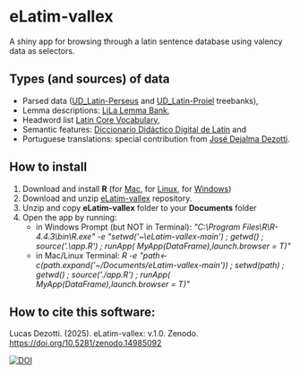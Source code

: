 # eLatim-vallex
A shiny app for browsing through a latin sentence database using valency data as selectors.

## Types (and sources) of data

* Parsed data ([UD\_Latin-Perseus](https://github.com/UniversalDependencies/UD_Latin-Perseus) and [UD\_Latin-Proiel](https://github.com/UniversalDependencies/UD_Latin-PROIEL) treebanks),
* Lemma descriptions: [LiLa Lemma Bank](https://github.com/CIRCSE/LiLa_Lemma-Bank),
* Headword list [Latin Core Vocabulary](https://dcc.dickinson.edu/latin-core-list1),
* Semantic features: [Diccionario Didáctico Digital de Latín](http://repositorios.fdi.ucm.es/DiccionarioDidacticoLatin/) and 
* Portuguese translations: special contribution from [José Dejalma Dezotti](http://lattes.cnpq.br/8771278588762734).

## How to install
1. Download and install **R** (for [Mac](https://cran.r-project.org/bin/macosx/), for [Linux](https://cran.r-project.org/bin/linux/), for [Windows](https://cran.r-project.org/bin/linux/))
2. Download and unzip [eLatim-vallex](https://github.com/lucascdz/eLatim-vallex/archive/refs/heads/main.zip) repository.
3. Unzip and copy **eLatim-vallex** folder to your **Documents** folder
4. Open the app by running:
   * in Windows Prompt (but NOT in Terminal): _"C:\\Program Files\\R\\R-4.4.3\\bin\\R.exe" -e "setwd('~\\eLatim-vallex-main') ; getwd() ; source('.\\app.R') ; runApp( MyApp(DataFrame),launch.browser = T)"_
   * in Mac/Linux Terminal: _R -e "path<-c(path.expand('~/Documents/eLatim-vallex-main')) ; setwd(path) ; getwd() ; source('./app.R') ; runApp( MyApp(DataFrame),launch.browser = T)"_

## How to cite this software:

Lucas Dezotti. (2025). eLatim-vallex: v.1.0. Zenodo. https://doi.org/10.5281/zenodo.14985092

[![DOI](https://zenodo.org/badge/DOI/10.5281/zenodo.14985092.svg)](https://doi.org/10.5281/zenodo.14985092)



